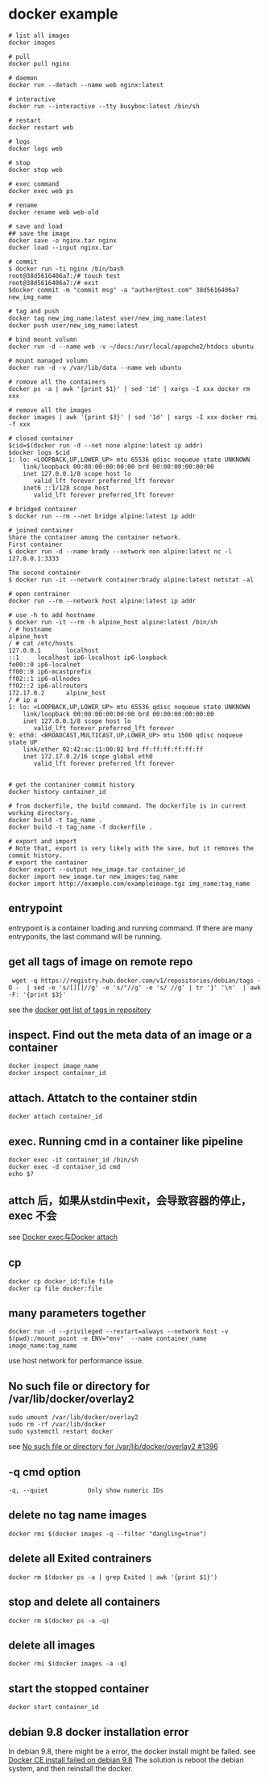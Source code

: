 # docker example

``` shell
# list all images
docker images

# pull
docker pull nginx

# daemon
docker run --detach --name web nginx:latest

# interactive
docker run --interactive --tty busybox:latest /bin/sh

# restart
docker restart web

# logs
docker logs web

# stop
docker stop web

# exec command
docker exec web ps

# rename
docker rename web web-old

# save and load
## save the image
docker save -o nginx.tar nginx
docker load --input nginx.tar

# commit
$ docker run -ti nginx /bin/bash
root@38d5616406a7:/# touch test
root@38d5616406a7:/# exit
$docker commit -m "commit msg" -a "auther@test.com" 38d5616406a7 new_img_name

# tag and push
docker tag new_img_name:latest user/new_img_name:latest
docker push user/new_img_name:latest

# bind mount volumn
docker run -d --name web -v ~/docs:/usr/local/apapche2/htdocs ubuntu

# mount managed volumn
docker run -d -v /var/lib/data --name web ubuntu

# romove all the containers
docker ps -a | awk '{print $1}' | sed '1d' | xargs -I xxx docker rm xxx

# remove all the images
docker images | awk '{print $3}' | sed '1d' | xargs -I xxx docker rmi -f xxx

# closed container
$cid=$(docker run -d --net none alpine:latest ip addr)
$docker logs $cid
1: lo: <LOOPBACK,UP,LOWER_UP> mtu 65536 qdisc noqueue state UNKNOWN
    link/loopback 00:00:00:00:00:00 brd 00:00:00:00:00:00
    inet 127.0.0.1/8 scope host lo
       valid_lft forever preferred_lft forever
    inet6 ::1/128 scope host
       valid_lft forever preferred_lft forever

# bridged container
$ docker run --rm --net bridge alpine:latest ip addr

# joined container
Share the container among the container network.
First container
$ docker run -d --name brady --network non alpine:latest nc -l 127.0.0.1:3333

The second container
$ docker run -it --network container:brady alpine:latest netstat -al

# open contrainer
docker run --rm --network host alpine:latest ip addr

# use -h to add hostname
$ docker run -it --rm -h alpine_host alpine:latest /bin/sh
/ # hostname
alpine_host
/ # cat /etc/hosts
127.0.0.1       localhost
::1     localhost ip6-localhost ip6-loopback
fe00::0 ip6-localnet
ff00::0 ip6-mcastprefix
ff02::1 ip6-allnodes
ff02::2 ip6-allrouters
172.17.0.2      alpine_host
/ # ip a
1: lo: <LOOPBACK,UP,LOWER_UP> mtu 65536 qdisc noqueue state UNKNOWN
    link/loopback 00:00:00:00:00:00 brd 00:00:00:00:00:00
    inet 127.0.0.1/8 scope host lo
       valid_lft forever preferred_lft forever
9: eth0: <BROADCAST,MULTICAST,UP,LOWER_UP> mtu 1500 qdisc noqueue state UP
    link/ether 02:42:ac:11:00:02 brd ff:ff:ff:ff:ff:ff
    inet 172.17.0.2/16 scope global eth0
       valid_lft forever preferred_lft forever


# get the contaniner commit history
docker history container_id

# from dockerfile, the build command. The dockerfile is in current working directory.
docker build -t tag_name .
docker build -t tag_name -f dockerfile .

# export and import
# Note that, export is very likely with the save, but it removes the commit history.
# export the container
docker export --output new_image.tar container_id
docker import new_image.tar new_images:tag_name
docker import http://example.com/exampleimage.tgz img_name:tag_name

```

## entrypoint
entrypoint is a container loading and running command. If there are many entryponits, the last command will be running.

## get all tags of image on remote repo

``` shell
 wget -q https://registry.hub.docker.com/v1/repositories/debian/tags -O -  | sed -e 's/[][]//g' -e 's/"//g' -e 's/ //g' | tr '}' '\n'  | awk -F: '{print $3}'
```
see the [docker get list of tags in repository](https://fordodone.com/2015/10/02/docker-get-list-of-tags-in-repository/)

## inspect. Find out the meta data of an image or a container

``` shell
docker inspect image_name
docker inspect container_id
```

## attach. Attatch to the container stdin

``` shell
docker attach container_id
```

## exec. Running cmd in a container like pipeline

``` shell
docker exec -it container_id /bin/sh
docker exec -d container_id cmd
echo $?
```

## attch 后，如果从stdin中exit，会导致容器的停止， exec 不会
see [Docker exec与Docker attach](http://blog.csdn.net/halcyonbaby/article/details/46884605)


## cp
``` shell
docker cp docker_id:file file
docker cp file docker:file
```

## many parameters together

``` shell
docker run -d --privileged --restart=always --network host -v $(pwd):/mount_point -e ENV="env"  --name container_name image_name:tag_name
```
use host network for performance issue.

## No such file or directory for /var/lib/docker/overlay2

``` shell
sudo umount /var/lib/docker/overlay2
sudo rm -rf /var/lib/docker
sudo systemctl restart docker
```
see [No such file or directory for /var/lib/docker/overlay2 #1396](https://github.com/docker/for-mac/issues/1396)

## -q cmd option

``` shell
-q, --quiet           Only show numeric IDs
```

## delete no tag name images

``` shell
docker rmi $(docker images -q --filter "dangling=true")
```

## delete all Exited contrainers

``` shell
docker rm $(docker ps -a | grep Exited | awk '{print $1}')
```

## stop and delete all containers

``` shell
docker rm $(docker ps -a -q)
```

## delete all images

``` shell
docker rmi $(docker images -a -q)
```

## start the stopped container

``` shell
docker start container_id
```

## debian 9.8 docker installation error
In debian 9.8, there might be a error, the docker install might be failed.
see [Docker CE install failed on debian 9.8](https://github.com/docker/for-linux/issues/598)
The solution is reboot the debian system, and then reinstall the docker.
